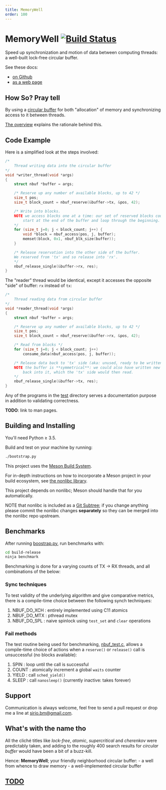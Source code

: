 ```yaml
---
title: MemoryWell
order: 100
---
```


# MemoryWell [![Build Status](https://travis-ci.org/siriobalmelli/MemoryWell.svg?branch=master)](https://travis-ci.org/siriobalmelli/MemoryWell)

Speed up synchronization and motion of data between computing threads:
	a well-built lock-free circular buffer.

See these docs:

-	[on Github](https://github.com/siriobalmelli/MemoryWell)
-	[as a web page](https://siriobalmelli.github.io/MemoryWell/)

## How So? Pray tell

By using a [circular buffer](docs/overview.md#circularbuffer) for both
	"allocation" of memory and synchronizing access to it between threads.

[The overview](docs/overview.md) explains the rationale behind this.

## Code Example

Here is a simplified look at the steps involved:

```c
/*
	Thread writing data into the circular buffer
*/
void *writer_thread(void *args)
{
	struct nbuf *buffer = args;

	/* Reserve up any number of available blocks, up to 42 */
	size_t pos;
	size_t block_count = nbuf_reserve(&buffer->tx, &pos, 42);

	/* Write into blocks.
	NOTE we access blocks one at a time: our set of reserved blocks could
		start at the end of the buffer and loop through the beginning.
	*/
	for (size_t j=0; j < block_count; j++) {
		void *block = nbuf_access(pos, j, buffer);
		memset(block, 0x1, nbuf_blk_size(buffer));
	}

	/* Release reservation into the other side of the buffer.
	We reserved from 'tx' and so release into 'rx'.
	*/
	nbuf_release_single(&buffer->rx, res);
}
```

The "reader" thread would be identical, except it accesses the opposite "side"
	of buffer: `rx` instead of `tx`:

```c
/*
	Thread reading data from circular buffer
*/
void *reader_thread(void *args)
{
	struct nbuf *buffer = args;

	/* Reserve up any number of available blocks, up to 42 */
	size_t pos;
	size_t block_count = nbuf_reserve(&buffer->rx, &pos, 42);

	/* Read from blocks */
	for (size_t j=0; j < block_count; j++)
		consume_data(nbuf_access(pos, j, buffer));

	/* Release data back to 'tx' side (aka: unused, ready to be written).
	NOTE the buffer is **symmetrical**: we could also have written new data
		back into it, which the 'tx' side would then read.
	*/
	nbuf_release_single(&buffer->tx, res);
}
```

Any of the programs in the [test](test/) directory serves a documentation
	purpose in addition to validating correctness.

**TODO**: link to man pages.

## Building and Installing

You'll need Python ≥ 3.5.

Build and test on your machine by running:

```bash
./bootstrap.py
```

This project uses the [Meson Build System](http://mesonbuild.com/).

For in-depth instructions on how to incorporate a Meson project in your
	build ecosystem, see [the nonlibc library](https://siriobalmelli.github.io/nonlibc/).

This project depends on nonlibc; Meson should handle that for you automatically.

NOTE that nonlibc is included as a [Git Subtree](https://help.github.com/articles/about-git-subtree-merges/);
	if you change anything please commit the nonlibc changes **separately** so
	they can be merged into the nonlibc repo upstream.

## Benchmarks

After running [boostrap.py](./bootstrap.py), run benchmarks with:

```bash
cd build-release
ninja benchmark
```

Benchmarking is done for a varying counts of TX -> RX threads,
	and all combinations of the below:

### Sync techniques

To test validity of the underlying algorithm and give comparative metrics,
	there is a compile-time choice between the following synch techniques:

1. NBUF_DO_XCH	:	entirely implemented using C11 atomics
1. NBUF_DO_MTX	:	pthread mutex
1. NBUF_DO_SPL	:	naive spinlock using `test_set` and `clear` operations

### Fail methods

The test routine being used for benchmarking, [nbuf_test.c](test/nbuf_test.c),
	allows a compile-time choice of actions when a `reserve()` or `release()`
	call is unsuccessful (no blocks available):

1. SPIN		:	loop until the call is successful
1. COUNT	:	atomically increment a global `waits` counter
1. YIELD	:	call `sched_yield()`
1. SLEEP	:	call `nanosleep()` (currently inactive: takes forever)

## Support

Communication is always welcome, feel free to send a pull request
	or drop me a line at <sirio.bm@gmail.com>.

## What's with the name tho

All the cliché titles like *lock-free*, *atomic*, *supercritical* and *cherenkov*
	were predictably taken, and adding to the roughly 400 search results for
	*circular buffer* would have been a bit of a buzz-kill.

Hence: **MemoryWell**; your friendly neighborhood circular buffer:
	- a well from whence to draw memory
	- a well-implemented circular buffer

## [TODO](docs/TODO.md)
